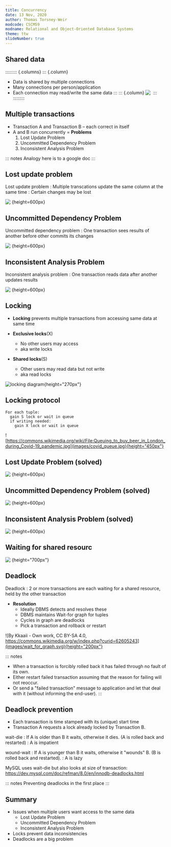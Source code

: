 ```yaml
---
title: Concurrency
date: 13 Nov, 2020
author: Thomas Torsney-Weir
modcode: CSCM59
modname: Relational and Object-Oriented Database Systems
theme: ttw
slideNumber: true
---
```


## Shared data

::::::::: {.columns}
::: {.column}
* Data is shared by multiple connections
* Many connections per person/application
* Each connection may read/write the same data
:::
::: {.column}
![&nbsp;](images/db_usage.svg)
:::
:::::::::

## Multiple transactions

* Transaction A and Transaction B – each correct in itself
* A and B run concurrently = **Problems**
    1. Lost Update Problem 
    2. Uncommitted Dependency Problem
    3. Inconsistent Analysis Problem

::: notes
Analogy here is to a google doc
:::

## Lost update problem

Lost update problem
  : Multiple transcations update the same column at the same time
  : Certain changes may be lost

![&nbsp;](images/lost_update.svg){height=600px}

## Uncommitted Dependency Problem

Uncommitted dependency problem
  : One transaction sees results of another before other commits its changes

![&nbsp;](images/uncommitted_dependency.svg){height=600px}

## Inconsistent Analysis Problem

Inconsistent analysis problem
  : One transaction reads data after another updates results

![&nbsp;](images/inconsistent_analysis.svg){height=600px}

## Locking

* **Locking** prevents multiple transactions from accessing same data at same time

* **Exclusive locks**(X)
    * No other users may access
    * aka write locks
* **Shared locks**(S)
    * Other users may read data but not write
    * aka read locks

![locking diagram](images/locking.svg){height="270px"}

## Locking protocol


```
For each tuple:
  gain S lock or wait in queue
  if writing needed:
    gain X lock or wait in queue
```

![https://commons.wikimedia.org/wiki/File:Queuing_to_buy_beer_in_London_during_Covid-19_pandemic.jpg](images/covid_queue.jpg){height="450px"}


## Lost Update Problem (solved)

![&nbsp;](images/lost_update_solved.svg){height=600px}

## Uncommitted Dependency Problem (solved)

![&nbsp;](images/uncommitted_dependency_solved.svg){height=600px}

## Inconsistent Analysis Problem (solved)

![&nbsp;](images/inconsistent_analysis_solved.svg){height=600px}

## Waiting for shared resourc

![&nbsp;](images/deadlock.svg){height="700px"}

## Deadlock

Deadlock
  : 2 or more transactions are each waiting for a shared resource, held by 
    the other transaction

* **Resolution**
    * Ideally DBMS detects and resolves these
    * DBMS maintains Wait-for graph for tuples
    * Cycles in graph are deadlocks
    * Pick a transaction and rollback or restart 

![By Kkaaii - Own work, CC BY-SA 4.0, https://commons.wikimedia.org/w/index.php?curid=62605243](images/wait_for_graph.svg){height="200px"}

::: notes
* When a transaction is forcibly rolled back it has failed through no fault of its own.
* Either restart failed transaction assuming that the reason for failing will not reoccur.
* Or send a "failed transaction" message to application and let that deal with it (without informing the end-user).
:::

## Deadlock prevention


* Each transaction is time stamped with its (unique) start time
* Transaction A requests a lock already locked by Transaction B.

wait-die
  : If A is older than B it waits, otherwise it dies. (A is rolled back and restarted)
  : A is impatient

wound-wait 
  : If A is younger than B it waits, otherwise it "wounds" B. (B is rolled back and restarted). 
  : A is lazy

MySQL uses wait-die but also looks at size of transaction:
<https://dev.mysql.com/doc/refman/8.0/en/innodb-deadlocks.html>

::: notes
Preventing deadlocks in the first place
:::

## Summary

* Issues when multiple users want access to the same data
    - Lost Update Problem 
    - Uncommitted Dependency Problem
    - Inconsistent Analysis Problem
* Locks prevent data inconsistencies
* Deadlocks are a big problem

